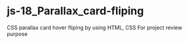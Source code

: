 # js-18_Parallax_card-fliping
CSS parallax card hover fliping by using HTML, CSS For project review purpose
